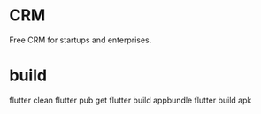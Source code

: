 # CRM

Free CRM for startups and enterprises.


# build
flutter clean
flutter pub get
flutter build appbundle
flutter build apk
